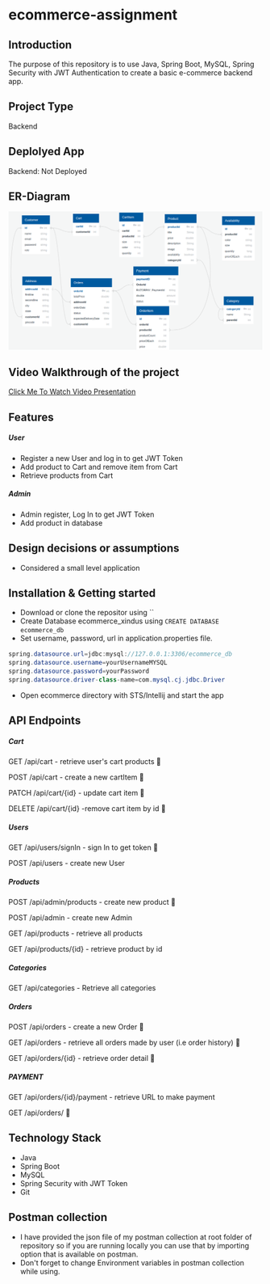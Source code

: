 # ecommerce-assignment

## Introduction

The purpose of this repository is to use Java, Spring Boot, MySQL, Spring Security with JWT Authentication to create a basic e-commerce backend app.

## Project Type

Backend

## Deplolyed App

Backend: Not Deployed

## ER-Diagram

![alt](./db-diagram.png)

## Video Walkthrough of the project

[Click Me To Watch Video Presentation](videolink)

## Features

##### User

- Register a new User and log in to get JWT Token
- Add product to Cart and remove item from Cart
- Retrieve products from Cart

##### Admin

- Admin register, Log In to get JWT Token
- Add product in database

## Design decisions or assumptions

- Considered a small level application

## Installation & Getting started

- Download or clone the repositor using ``
- Create Database ecommerce_xindus using `CREATE DATABASE ecommerce_db`
- Set username, password, url in application.properties file.

```java
spring.datasource.url=jdbc:mysql://127.0.0.1:3306/ecommerce_db
spring.datasource.username=yourUsernameMYSQL
spring.datasource.password=yourPassword
spring.datasource.driver-class-name=com.mysql.cj.jdbc.Driver
```

- Open ecommerce directory with STS/Intellij and start the app

## API Endpoints

##### Cart

GET /api/cart - retrieve user's cart products 🔐

POST /api/cart - create a new cartItem 🔐

PATCH /api/cart/{id} - update cart item 🔐

DELETE /api/cart/{id} -remove cart item by id 🔐

##### Users

GET /api/users/signIn - sign In to get token 🔐

POST /api/users - create new User

##### Products

POST /api/admin/products - create new product 🔐

POST /api/admin - create new Admin

GET /api/products - retrieve all products

GET /api/products/{id} - retrieve product by id

##### Categories

GET /api/categories - Retrieve all categories

##### Orders

POST /api/orders - create a new Order 🔐

GET /api/orders - retrieve all orders made by user (i.e order history) 🔐

GET /api/orders/{id} - retrieve order detail 🔐

##### PAYMENT

GET /api/orders/{id}/payment - retrieve URL to make payment

GET /api/orders/ 🔐

## Technology Stack

- Java
- Spring Boot
- MySQL
- Spring Security with JWT Token
- Git

## Postman collection

- I have provided the json file of my postman collection at root folder of repository so if you are running locally you can use that by importing option that is available on postman.
- Don't forget to change Environment variables in postman collection while using.
